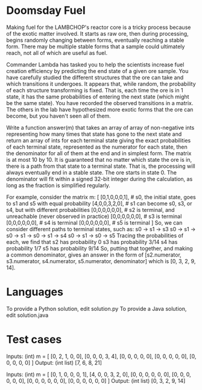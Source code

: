 Doomsday Fuel
=============

Making fuel for the LAMBCHOP's reactor core is a tricky process because of the exotic matter involved. It starts as
raw ore, then during processing, begins randomly changing between forms, eventually reaching a stable form. There may
be multiple stable forms that a sample could ultimately reach, not all of which are useful as fuel.

Commander Lambda has tasked you to help the scientists increase fuel creation efficiency by predicting the end state
of a given ore sample. You have carefully studied the different structures that the ore can take and which transitions
it undergoes. It appears that, while random, the probability of each structure transforming is fixed. That is, each
time the ore is in 1 state, it has the same probabilities of entering the next state (which might be the same state).
You have recorded the observed transitions in a matrix. The others in the lab have hypothesized more exotic forms
that the ore can become, but you haven't seen all of them.

Write a function answer(m) that takes an array of array of non-negative ints representing how many times that state
has gone to the next state and return an array of ints for each terminal state giving the exact probabilities of each
terminal state, represented as the numerator for each state, then the denominator for all of them at the end and in
simplest form. The matrix is at most 10 by 10. It is guaranteed that no matter which state the ore is in, there is a
path from that state to a terminal state. That is, the processing will always eventually end in a stable state. The
ore starts in state 0. The denominator will fit within a signed 32-bit integer during the calculation, as long as the
fraction is simplified regularly.

For example, consider the matrix m:
[
    [0,1,0,0,0,1],  # s0, the initial state, goes to s1 and s5 with equal probability
    [4,0,0,3,2,0],  # s1 can become s0, s3, or s4, but with different probabilities
    [0,0,0,0,0,0],  # s2 is terminal, and unreachable (never observed in practice)
    [0,0,0,0,0,0],  # s3 is terminal
    [0,0,0,0,0,0],  # s4 is terminal
    [0,0,0,0,0,0],  # s5 is terminal
]
So, we can consider different paths to terminal states, such as:
s0 -> s1 -> s3
s0 -> s1 -> s0 -> s1 -> s0 -> s1 -> s4
s0 -> s1 -> s0 -> s5
Tracing the probabilities of each, we find that
s2 has probability 0
s3 has probability 3/14
s4 has probability 1/7
s5 has probability 9/14
So, putting that together, and making a common denominator, gives an answer in the form of
[s2.numerator, s3.numerator, s4.numerator, s5.numerator, denominator] which is
[0, 3, 2, 9, 14].

Languages
=========

To provide a Python solution, edit solution.py
To provide a Java solution, edit solution.java

Test cases
==========

Inputs:
    (int) m = [
               [0, 2, 1, 0, 0],
               [0, 0, 0, 3, 4],
               [0, 0, 0, 0, 0],
               [0, 0, 0, 0, 0],
               [0, 0, 0, 0, 0]
           ]
Output:
    (int list) [7, 6, 8, 21]

Inputs:
    (int) m = [
               [0, 1, 0, 0, 0, 1],
               [4, 0, 0, 3, 2, 0],
               [0, 0, 0, 0, 0, 0],
               [0, 0, 0, 0, 0, 0],
               [0, 0, 0, 0, 0, 0],
               [0, 0, 0, 0, 0, 0]
           ]
Output:
    (int list) [0, 3, 2, 9, 14]